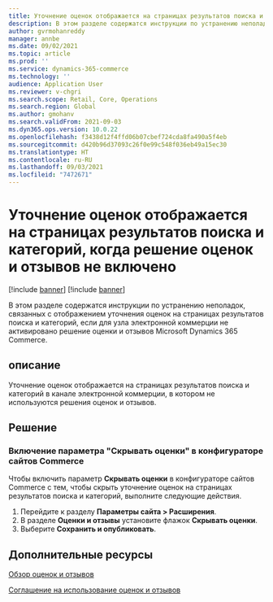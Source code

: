 ```yaml
---
title: Уточнение оценок отображается на страницах результатов поиска и категорий, когда решение оценок и отзывов не включено
description: В этом разделе содержатся инструкции по устранению неполадок, связанных с отображением уточнения оценок на страницах результатов поиска и категорий, если для узла электронной коммерции не активировано решение оценки и отзывов Microsoft Dynamics 365 Commerce.
author: gvrmohanreddy
manager: annbe
ms.date: 09/02/2021
ms.topic: article
ms.prod: ''
ms.service: dynamics-365-commerce
ms.technology: ''
audience: Application User
ms.reviewer: v-chgri
ms.search.scope: Retail, Core, Operations
ms.search.region: Global
ms.author: gmohanv
ms.search.validFrom: 2021-09-03
ms.dyn365.ops.version: 10.0.22
ms.openlocfilehash: f3438d12f4ffd06b07cbef724cda8fa490a5f4eb
ms.sourcegitcommit: d420b96d37093c26f0e99c548f036eb49a15ec30
ms.translationtype: HT
ms.contentlocale: ru-RU
ms.lasthandoff: 09/03/2021
ms.locfileid: "7472671"
---
```

# <a name="ratings-refiner-appears-on-search-results-and-category-pages-when-the-ratings-and-reviews-solution-isnt-enabled"></a>Уточнение оценок отображается на страницах результатов поиска и категорий, когда решение оценок и отзывов не включено

[!include [banner](../includes/banner.md)]
[!include [banner](../includes/preview-banner.md)]

В этом разделе содержатся инструкции по устранению неполадок, связанных с отображением уточнения оценок на страницах результатов поиска и категорий, если для узла электронной коммерции не активировано решение оценки и отзывов Microsoft Dynamics 365 Commerce.

## <a name="description"></a>описание

Уточнение оценок отображается на страницах результатов поиска и категорий в канале электронной коммерции, в котором не используются решения оценок и отзывов.

## <a name="resolution"></a>Решение

### <a name="enable-the-hide-rating-setting-in-commerce-site-builder"></a>Включение параметра "Скрывать оценки" в конфигураторе сайтов Commerce

Чтобы включить параметр **Скрывать оценки** в конфигураторе сайтов Commerce с тем, чтобы скрыть уточнение оценок на страницах результатов поиска и категорий, выполните следующие действия.

1. Перейдите к разделу **Параметры сайта \> Расширения**.
1. В разделе **Оценки и отзывы** установите флажок **Скрывать оценки**.
1. Выберите **Сохранить и опубликовать**.

## <a name="additional-resources"></a>Дополнительные ресурсы

[Обзор оценок и отзывов](../ratings-reviews-overview.md)

[Соглашение на использование оценок и отзывов](../opt-in-ratings-reviews.md)
